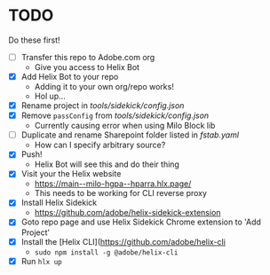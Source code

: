 # TODO

Do these first!

- [ ] Transfer this repo to Adobe.com org
  - Give you access to Helix Bot
- [x] Add Helix Bot to your repo
  - Adding it to your own org/repo works!
  - Hol up...
- [x] Rename project in _tools/sidekick/config.json_
- [x] Remove `passConfig` from _tools/sidekick/config.json_
  - Currently causing error when using Milo Block lib
- [ ] Duplicate and rename Sharepoint folder listed in _fstab.yaml_
  - How can I specify arbitrary source?
- [x] Push!
  - Helix Bot will see this and do their thing
- [x] Visit your the Helix website
  - https://main--milo-hgpa--hparra.hlx.page/
  - This needs to be working for CLI reverse proxy
- [x] Install Helix Sidekick
  - https://github.com/adobe/helix-sidekick-extension
- [x] Goto repo page and use Helix Sidekick Chrome extension to 'Add Project'
- [x] Install the [Helix CLI](https://github.com/adobe/helix-cli
  - `sudo npm install -g @adobe/helix-cli`
- [x] Run `hlx up`
